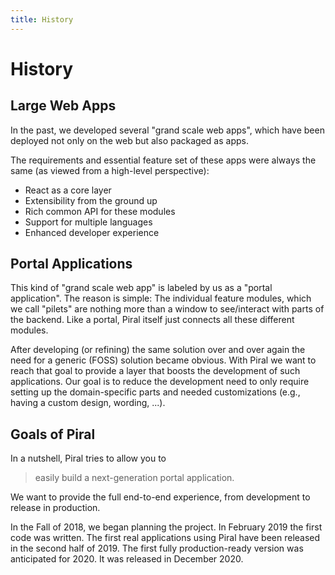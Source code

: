 ```yaml
---
title: History
---
```


# History

## Large Web Apps

In the past, we developed several "grand scale web apps", which have been deployed not only on the web but also packaged as apps.

The requirements and essential feature set of these apps were always the same (as viewed from a high-level perspective):

- React as a core layer
- Extensibility from the ground up
- Rich common API for these modules
- Support for multiple languages
- Enhanced developer experience

## Portal Applications

This kind of "grand scale web app" is labeled by us as a "portal application". The reason is simple: The individual feature modules, which we call "pilets" are nothing more than a window to see/interact with parts of the backend. Like a portal, Piral itself just connects all these different modules.

After developing (or refining) the same solution over and over again the need for a generic (FOSS) solution became obvious. With Piral we want to reach that goal to provide a layer that boosts the development of such applications. Our goal is to reduce the development need to only require setting up the domain-specific parts and needed customizations (e.g., having a custom design, wording, ...).

## Goals of Piral

In a nutshell, Piral tries to allow you to

> easily build a next-generation portal application.

We want to provide the full end-to-end experience, from development to release in production.

In the Fall of 2018, we began planning the project. In February 2019 the first code was written. The first real applications using Piral have been released in the second half of 2019. The first fully production-ready version was anticipated for 2020. It was released in December 2020.
